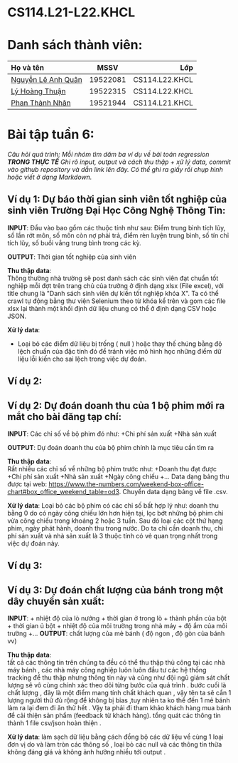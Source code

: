 # CS114.L21-L22.KHCL 
# Danh sách thành viên:
| Họ và tên      | MSSV | Lớp     |
| :---        |    :----:   |          ---: |
| [Nguyễn Lê Anh Quân](https://github.com/anhquan075 "Quân's github")      | 19522081       | CS114.L22.KHCL  |
| [Lý Hoàng Thuận](https://github.com/20-8-21-1-14 "Thuận's github")   | 19522315        | CS114.L22.KHCL      |
| [Phan Thành Nhân](https://github.com/pthanhnhan "Nhân's github") | 19521944 | CS114.L21.KHCL|
# Bài tập tuần 6: 
*Câu hỏi quá trình:
Mỗi nhóm tìm dăm ba ví dụ về bài toán regression ***TRONG THỰC TẾ***
Ghi rõ input, output và cách thu thập + xử lý data, commit vào github repository và dẫn link lên đây.
Có thể ghi ra giấy rồi chụp hình hoặc viết ở dạng Markdown.*
## **Ví dụ 1**:  Dự báo thời gian sinh viên tốt nghiệp của sinh viên Trường Đại Học Công Nghệ Thông Tin:
**INPUT**: 
Đầu vào bao gồm các thuộc tính như sau: Điểm trung bình tích lũy, số lần rớt môn, số môn còn nợ phải trả, điểm rèn luyện trung bình, số tín chỉ tích lũy, số buổi vắng trung bình trong các kỳ.

**OUTPUT**:
Thời gian tốt nghiệp của sinh viên

**Thu thập data**:  
Thông thường nhà trường sẽ post danh sách các sinh viên đạt chuẩn tốt nghiệp mỗi đợt trên trang chủ của trường ở định dạng xlsx (File excel), với title chung là "Danh sách sinh viên dự kiến tốt nghiệp khóa X". Ta có thể crawl tự động bằng thư viện Selenium theo từ khóa kể trên và gom các file xlsx lại thành một khối định dữ liệu chung có thể ở định dạng CSV hoặc JSON.

**Xử lý data**:
- Loại bỏ các điểm dữ liệu bị trống ( null ) hoặc thay thế chúng bằng độ lệch chuẩn của đặc tính đó để tránh việc mô hình học những điểm dữ liệu lỗi kiến cho sai lệch trong việc dự đoán.

## **Ví dụ 2**: 
## **Ví dụ 2**: Dự đoán doanh thu của 1 bộ phim mới ra mắt cho bài đăng tạp chí:
**INPUT**: 
Các chỉ số về bộ phim đó như:
    +Chi phí sản xuất
    +Nhà sản xuất

**OUTPUT**:
Dự đoán doanh thu của bộ phim chính là mục tiêu cần tìm ra

**Thu thập data**:  
Rất nhiều các chỉ số về những bộ phim trước như:
    +Doanh thu đạt được
    +Chi phí sản xuất
    +Nhà sản xuất
    +Ngày công chiếu
    +...
Data dạng bảng thu được tại web: https://www.the-numbers.com/weekend-box-office-chart#box_office_weekend_table=od3. Chuyển data dạng bảng về file .csv.

**Xử lý data**:
Loại bỏ các bộ phim có các chỉ số bất hợp lý như: doanh thu bằng 0 do có ngày công chiếu lớn hơn hiện tại, lọc bớt những bộ phim chỉ vừa công chiếu trong khoảng 2 hoặc 3 tuần.
Sau đó loại các cột thứ hạng phim, ngày phát hành, doanh thu trong nước. Do ta chỉ cần doanh thu, chi phí sản xuất và nhà sản xuất là 3 thuộc tính có vẻ quan trọng nhất trong việc dự đoán này.

## **Ví dụ 3**: 
## **Ví dụ 3**: Dự đoán chất lượng của bánh trong một dây chuyền sản xuất:

**INPUT**:
	+ nhiệt độ của lò nướng 
	+ thời gian ở trong lò 
	+ thành phần của bột 
	+ thời gian ủ bột 
	+ nhiệt độ của môi trường trong nhà máy 
	+ độ ẩm của môi trường 
	+...
**OUTPUT**:
 chất lượng của mẻ bánh ( độ ngon , độ gòn của bánh vv)

**Thu thập data**:  
 tất cả các thông tin trên chúng ta đều có thể thu thập thủ công tại các nhà máy bánh , các nhà máy công nghiệp 
luôn luôn đầu tư các hệ thống tracking để thu thập nhưng thông tin này và cũng như đội ngũ giám sát chất lượng sẽ 
vô cùng chính xác theo dõi từng bước của quá trình . bước cuối là chất lượng , đây là một điểm mang tính chất khách quan , vậy tên ta sẽ cần 1 lượng người thử đủ rộng để không bị bias ,tuy nhiên ta ko thể đến 1 mẻ bánh làm ra lại đem đi ăn thử hết . Vậy ta phải đi tham khảo khách hàng mua bánh để cải thiện sản phẩm (feedback từ khách hàng).
tổng quát các thông tin thành 1 file csv/json hoàn thiện .

**Xử lý data**:
 làm sạch dữ liệu bằng cách đồng bộ các dữ liệu về cùng 1 loại đơn vị do và làm tròn các thông số , loại bỏ các null 
và các thông tin thừa không đáng giá và không ảnh hưởng nhiều tới output .

